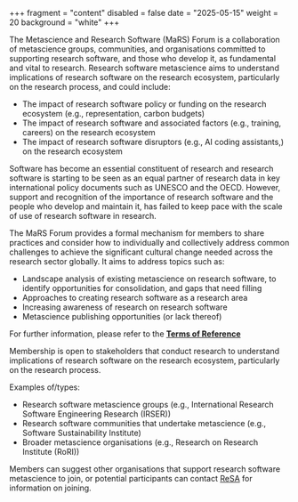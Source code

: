 +++
fragment = "content"
disabled = false
date = "2025-05-15"
weight = 20
background = "white"
+++

The Metascience and Research Software (MaRS) Forum is a collaboration of metascience groups, communities, and organisations committed to supporting research software, and those who develop it, as fundamental and vital to research. Research software metascience aims to understand implications of research software on the research ecosystem, particularly on the research process, and could include:
 
- The impact of research software policy or funding on the research ecosystem (e.g.,  representation, carbon budgets)
- The impact of research software and associated factors (e.g., training, careers) on the research ecosystem 
- The impact of research software disruptors (e.g., AI coding assistants,) on the research ecosystem

Software has become an essential constituent of research and research software is starting to be seen as an equal partner of research data in key international policy documents such as UNESCO and the OECD. However, support and recognition of the importance of research software and the people who develop and maintain it, has failed to keep pace with the scale of use of research software in research. 

The MaRS Forum provides a formal mechanism for members to share practices and consider how to individually and collectively address common challenges to achieve the significant cultural change needed across the research sector globally. It aims to address topics such as: 

- Landscape analysis of existing metascience on research software, to identify opportunities for consolidation, and gaps that need filling
- Approaches to creating research software as a research area
- Increasing awareness of research on research software
- Metascience publishing opportunities (or lack thereof)

For further information, please refer to the [**Terms of Reference**](https://docs.google.com/document/d/1_B0jmASpDKTcWvNGy7liOYcaTvKkOsgBUR_vBQ4CYq8/edit?usp=sharing)

Membership is open to stakeholders that conduct research to understand implications of research software on the research ecosystem, particularly on the research process.

Examples of/types:
- Research software metascience groups (e.g., International Research Software Engineering Research (IRSER))
- Research software communities that undertake metascience (e.g., Software Sustainability Institute)
- Broader metascience organisations (e.g., Research on Research Institute (RoRI))

Members can suggest other organisations that support research software metascience to join, or potential participants can contact [ReSA](mailto:info@researchsoft.org) for information on joining.

